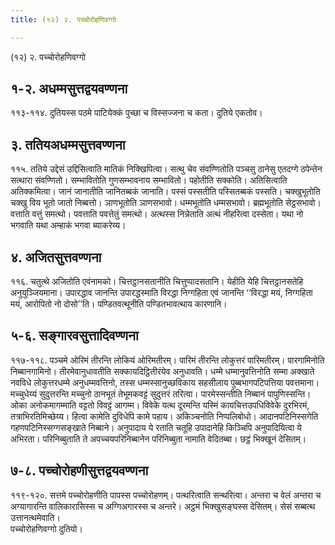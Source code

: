```yaml
---
title: (१२) २. पच्चोरोहणिवग्गो

---
```

(१२) २. पच्चोरोहणिवग्गो  


## १-२. अधम्मसुत्तद्वयवण्णना

११३-११४. दुतियस्स पठमे पाटियेक्कं पुच्छा च विस्सज्जना च कता। दुतिये एकतोव।  


## ३. ततियअधम्मसुत्तवण्णना

११५. ततिये उद्देसं उद्दिसित्वाति मातिकं निक्खिपित्वा। सत्थु चेव संवण्णितोति पञ्चसु ठानेसु एतदग्गे ठपेन्तेन सत्थारा संवण्णितो। सम्भावितोति गुणसम्भावनाय सम्भावितो। पहोतीति सक्कोति। अतिसित्वाति अतिक्कमित्वा। जानं जानातीति जानितब्बकं जानाति। पस्सं पस्सतीति पस्सितब्बकं पस्सति। चक्खुभूतोति चक्खु विय भूतो जातो निब्बत्तो। ञाणभूतोति ञाणसभावो। धम्मभूतोति धम्मसभावो। ब्रह्मभूतोति सेट्ठसभावो। वत्ताति वत्तुं समत्थो। पवत्ताति पवत्तेतुं समत्थो। अत्थस्स निन्नेताति अत्थं नीहरित्वा दस्सेता। यथा नो भगवाति यथा अम्हाकं भगवा ब्याकरेय्य।  


## ४. अजितसुत्तवण्णना

११६. चतुत्थे अजितोति एवंनामको। चित्तट्ठानसतानीति चित्तुप्पादसतानि। येहीति येहि चित्तट्ठानसतेहि अनुयुञ्जियमाना। उपारद्धाव जानन्ति उपारद्धस्माति विरद्धा निग्गहिता एवं जानन्ति ‘‘विरद्धा मयं, निग्गहिता मयं, आरोपितो नो दोसो’’ति। पण्डितवत्थूनीति पण्डितभावत्थाय कारणानि।  


## ५-६. सङ्गारवसुत्तादिवण्णना

११७-११८. पञ्चमे ओरिमं तीरन्ति लोकियं ओरिमतीरम्। पारिमं तीरन्ति लोकुत्तरं पारिमतीरम्। पारगामिनोति निब्बानगामिनो। तीरमेवानुधावतीति सक्कायदिट्ठितीरंयेव अनुधावति। धम्मे धम्मानुवत्तिनोति सम्मा अक्खाते नवविधे लोकुत्तरधम्मे अनुधम्मवत्तिनो, तस्स धम्मस्सानुच्छविकाय सहसीलाय पुब्बभागपटिपत्तिया पवत्तमाना। मच्चुधेय्यं सुदुत्तरन्ति मच्चुनो ठानभूतं तेभूमकवट्टं सुदुत्तरं तरित्वा। पारमेस्सन्तीति निब्बानं पापुणिस्सन्ति।  
ओका अनोकमागम्माति वट्टतो विवट्टं आगम्म। विवेके यत्थ दूरमन्ति यस्मिं कायचित्तउपधिविवेके दुरभिरमं, तत्राभिरतिमिच्छेय्य। हित्वा कामेति दुविधेपि कामे पहाय। अकिञ्चनोति निप्पलिबोधो। आदानपटिनिस्सगेति गहणपटिनिस्सग्गसङ्खाते निब्बाने। अनुपादाय ये रताति चतूहि उपादानेहि किञ्चिपि अनुपादियित्वा ये अभिरता। परिनिब्बुताति ते अपच्चयपरिनिब्बानेन परिनिब्बुता नामाति वेदितब्बा। छट्ठं भिक्खूनं देसितम्।  


## ७-८. पच्चोरोहणीसुत्तद्वयवण्णना

११९-१२०. सत्तमे पच्चोरोहणीति पापस्स पच्चोरोहणम्। पत्थरित्वाति सन्थरित्वा। अन्तरा च वेलं अन्तरा च अग्यागारन्ति वालिकारासिस्स च अग्गिअगारस्स च अन्तरे। अट्ठमं भिक्खुसङ्घस्स देसितम्। सेसं सब्बत्थ उत्तानत्थमेवाति।  
पच्चोरोहणिवग्गो दुतियो।  
